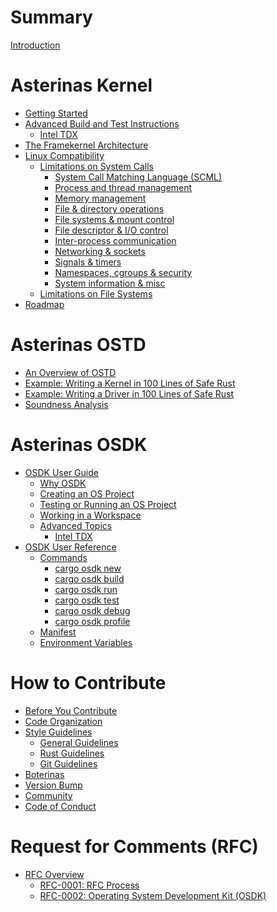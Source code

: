 # Summary

[Introduction](README.md)

# Asterinas Kernel

* [Getting Started](kernel/README.md)
* [Advanced Build and Test Instructions](kernel/advanced-instructions.md)
    * [Intel TDX](kernel/intel_tdx.md)
* [The Framekernel Architecture](kernel/the-framekernel-architecture.md)
* [Linux Compatibility](kernel/linux-compatibility/README.md)
    * [Limitations on System Calls](kernel/linux-compatibility/limitations-on-system-calls/README.md)
        * [System Call Matching Language (SCML)](kernel/linux-compatibility/limitations-on-system-calls/system-call-matching-language.md)
        * [Process and thread management](kernel/linux-compatibility/limitations-on-system-calls/process-and-thread-management.md)
        * [Memory management](kernel/linux-compatibility/limitations-on-system-calls/memory-management.md)
        * [File & directory operations](kernel/linux-compatibility/limitations-on-system-calls/file-and-directory-operations.md)
        * [File systems & mount control](kernel/linux-compatibility/limitations-on-system-calls/file-systems-and-mount-control.md)
        * [File descriptor & I/O control](kernel/linux-compatibility/limitations-on-system-calls/file-descriptor-and-io-control.md)
        * [Inter-process communication](kernel/linux-compatibility/limitations-on-system-calls/inter-process-communication.md)
        * [Networking & sockets](kernel/linux-compatibility/limitations-on-system-calls/networking-and-sockets.md)
        * [Signals & timers](kernel/linux-compatibility/limitations-on-system-calls/signals-and-timers.md)
        * [Namespaces, cgroups & security](kernel/linux-compatibility/limitations-on-system-calls/namespaces-cgroups-and-security.md)
        * [System information & misc](kernel/linux-compatibility/limitations-on-system-calls/system-information-and-misc.md)
    * [Limitations on File Systems]()
* [Roadmap](kernel/roadmap.md)

# Asterinas OSTD

* [An Overview of OSTD](ostd/README.md)
* [Example: Writing a Kernel in 100 Lines of Safe Rust](ostd/a-100-line-kernel.md)
* [Example: Writing a Driver in 100 Lines of Safe Rust]()
* [Soundness Analysis]()

# Asterinas OSDK

* [OSDK User Guide](osdk/guide/README.md)
    * [Why OSDK](osdk/guide/why.md)
    * [Creating an OS Project](osdk/guide/create-project.md)
    * [Testing or Running an OS Project](osdk/guide/run-project.md)
    * [Working in a Workspace](osdk/guide/work-in-workspace.md)
    * [Advanced Topics](osdk/guide/advanced_topics.md)
        * [Intel TDX](osdk/guide/intel-tdx.md)
* [OSDK User Reference](osdk/reference/README.md)
    * [Commands](osdk/reference/commands/README.md)
        * [cargo osdk new](osdk/reference/commands/new.md)
        * [cargo osdk build](osdk/reference/commands/build.md)
        * [cargo osdk run](osdk/reference/commands/run.md)
        * [cargo osdk test](osdk/reference/commands/test.md)
        * [cargo osdk debug](osdk/reference/commands/debug.md)
        * [cargo osdk profile](osdk/reference/commands/profile.md)
    * [Manifest](osdk/reference/manifest.md)
    * [Environment Variables](osdk/reference/environment-variables.md)

# How to Contribute

* [Before You Contribute]()
* [Code Organization]()
* [Style Guidelines]()
    * [General Guidelines]() 
    * [Rust Guidelines](to-contribute/style-guidelines/rust-guidelines.md) 
    * [Git Guidelines]() 
* [Boterinas](to-contribute/boterinas.md)
* [Version Bump](to-contribute/version-bump.md)
* [Community]()
* [Code of Conduct]()

# Request for Comments (RFC)

* [RFC Overview]()
    * [RFC-0001: RFC Process]()
    * [RFC-0002: Operating System Development Kit (OSDK)]()
